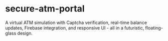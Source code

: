 # secure-atm-portal
A virtual ATM simulation with Captcha verification, real-time balance updates, Firebase integration, and responsive UI - all in a futuristic, floating-glass design.
